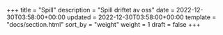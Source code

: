 +++
title = "Spill"
description = "Spill driftet av oss"
date = 2022-12-30T03:58:00+00:00
updated = 2022-12-30T03:58:00+00:00
template = "docs/section.html"
sort_by = "weight"
weight = 1
draft = false
+++
